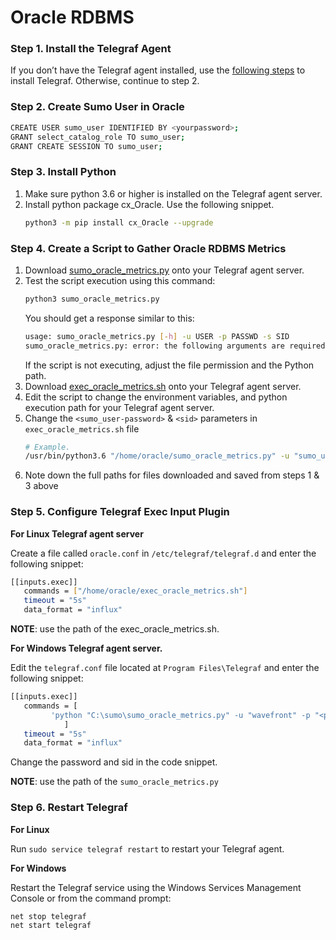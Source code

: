 # Oracle RDBMS
### Step 1. Install the Telegraf Agent
If you don’t have the Telegraf agent installed, use the [following steps](https://help.sumologic.com/03Send-Data/Collect-from-Other-Data-Sources/Collect_Metrics_Using_Telegraf/03_Install_Telegraf) to install Telegraf. Otherwise, continue to step 2.
### Step 2. Create Sumo User in Oracle
```sh
CREATE USER sumo_user IDENTIFIED BY <yourpassword>;
GRANT select_catalog_role TO sumo_user;
GRANT CREATE SESSION TO sumo_user;
```
### Step 3. Install Python
 1. Make sure python 3.6 or higher is installed on the Telegraf agent server.
 2. Install python package cx_Oracle. Use the following snippet.
    ```sh
    python3 -m pip install cx_Oracle --upgrade
    ```
### Step 4. Create a Script to Gather Oracle RDBMS Metrics
 1. Download [sumo_oracle_metrics.py](https://raw.githubusercontent.com/SumoLogic/sumologic-integrations/main/Oracle/sumo_oracle_metrics.py) onto your Telegraf agent server.
 2. Test the script execution using this command:
    ```sh
    python3 sumo_oracle_metrics.py
    ```
    You should get a response similar to this:
    ```sh
    usage: sumo_oracle_metrics.py [-h] -u USER -p PASSWD -s SID
    sumo_oracle_metrics.py: error: the following arguments are required: -u/--user, -p/--passwd, -s/--sid
    ```
    If the script is not executing, adjust the file permission and the Python path.
 3. Download [exec_oracle_metrics.sh](https://raw.githubusercontent.com/SumoLogic/sumologic-integrations/main/Oracle/exec_oracle_metrics.sh) onto your Telegraf agent server.
 4. Edit the script to change the environment variables, and python execution path for your Telegraf agent server.
 5. Change the ```<sumo_user-password>``` & ```<sid>``` parameters in ```exec_oracle_metrics.sh``` file
    ```sh
    # Example.
    /usr/bin/python3.6 "/home/oracle/sumo_oracle_metrics.py" -u "sumo_user" -p "sumopassword123" -s "orcl"
    ```
 6. Note down the full paths for files downloaded and saved from steps 1 & 3 above
### Step 5. Configure Telegraf Exec Input Plugin
**For Linux Telegraf agent server**

Create a file called ```oracle.conf``` in ```/etc/telegraf/telegraf.d``` and enter the following snippet:
```sh
[[inputs.exec]]
   commands = ["/home/oracle/exec_oracle_metrics.sh"]
   timeout = "5s"
   data_format = "influx"
```
**NOTE**: use the path of the exec_oracle_metrics.sh.

**For Windows Telegraf agent server.**

Edit the ```telegraf.conf``` file located at ```Program Files\Telegraf``` and enter the following snippet:
```sh
[[inputs.exec]]
   commands = [
         'python "C:\sumo\sumo_oracle_metrics.py" -u "wavefront" -p "<password>" -s "<sid>"'
			]
   timeout = "5s"
   data_format = "influx"
```
Change the password and sid in the code snippet.

**NOTE**: use the path of the ```sumo_oracle_metrics.py```
### Step 6. Restart Telegraf
**For Linux**

Run ```sudo service telegraf restart``` to restart your Telegraf agent.

**For Windows**

Restart the Telegraf service using the Windows Services Management Console or from the command prompt:
```sh
net stop telegraf
net start telegraf
```